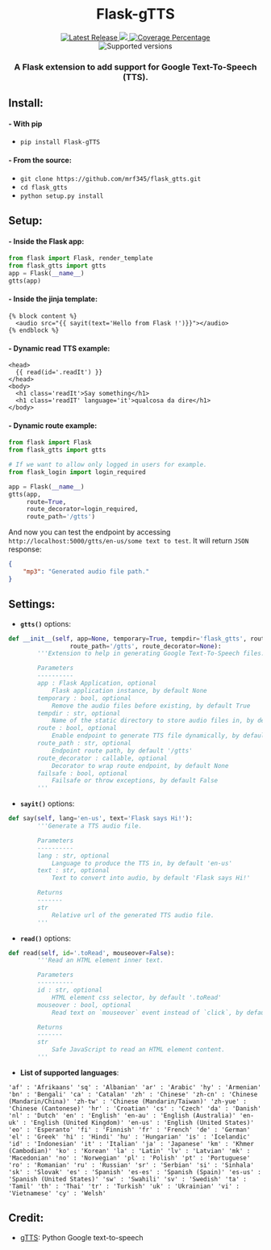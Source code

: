 <h1 align='center'>Flask-gTTS</h1>
<p align='center'>
<a href='https://pypi.org/project/Flask-gTTS/'>
    <img src='https://img.shields.io/github/v/tag/mrf345/flask_gtts' alt='Latest Release' />
</a>
<a href='https://github.com/mrf345/flask_gtts/actions/workflows/ci.yml'>
  <img src='https://github.com/mrf345/flask_gtts/actions/workflows/ci.yml/badge.svg'>
</a>
<a href='https://github.com/mrf345/flask_gtts/actions/workflows/ci.yml'>
  <img src='https://img.shields.io/endpoint?url=https://gist.githubusercontent.com/mrf345/bc746d7bfe356b54fbb93b2ea5d0d2a4/raw/flask_gtts__heads_master.json' alt='Coverage Percentage' />
</a>
<br />
<img src='https://img.shields.io/pypi/pyversions/flask_gtts' alt='Supported versions' />
<br />
</p>

<h3 align='center'>A Flask extension to add support for Google Text-To-Speech (TTS).</h3>

## Install:
#### - With pip
- `pip install Flask-gTTS` <br />

#### - From the source:
- `git clone https://github.com/mrf345/flask_gtts.git`<br />
- `cd flask_gtts` <br />
- `python setup.py install`

## Setup:

#### - Inside the Flask app:
```python
from flask import Flask, render_template
from flask_gtts import gtts
app = Flask(__name__)
gtts(app)
```

#### - Inside the jinja template:
```jinja
{% block content %}
  <audio src="{{ sayit(text='Hello from Flask !')}}"></audio>
{% endblock %}
```

#### - Dynamic read TTS example:
```jinja
<head>
  {{ read(id='.readIt') }}
</head>
<body>
  <h1 class='readIt'>Say something</h1>
  <h1 class='readIT' language='it'>qualcosa da dire</h1>
</body>
```

#### - Dynamic route example:
```python
from flask import Flask
from flask_gtts import gtts

# If we want to allow only logged in users for example.
from flask_login import login_required

app = Flask(__name__)
gtts(app,
     route=True,
     route_decorator=login_required,
     route_path='/gtts')
```

And now you can test the endpoint by accessing `http://localhost:5000/gtts/en-us/some text to test`. It will return `JSON` response:

```json
{
    "mp3": "Generated audio file path."
}
```

## Settings:
- **`gtts()`** options:

```python
def __init__(self, app=None, temporary=True, tempdir='flask_gtts', route=False,
                 route_path='/gtts', route_decorator=None):
        '''Extension to help in generating Google Text-To-Speech files.

        Parameters
        ----------
        app : Flask Application, optional
            Flask application instance, by default None
        temporary : bool, optional
            Remove the audio files before existing, by default True
        tempdir : str, optional
            Name of the static directory to store audio files in, by default 'flask_gtts'
        route : bool, optional
            Enable endpoint to generate TTS file dynamically, by default False
        route_path : str, optional
            Endpoint route path, by default '/gtts'
        route_decorator : callable, optional
            Decorator to wrap route endpoint, by default None
        failsafe : bool, optional
            Failsafe or throw exceptions, by default False
        '''
```

- **`sayit()`** options:

```python
def say(self, lang='en-us', text='Flask says Hi!'):
        '''Generate a TTS audio file.

        Parameters
        ----------
        lang : str, optional
            Language to produce the TTS in, by default 'en-us'
        text : str, optional
            Text to convert into audio, by default 'Flask says Hi!'

        Returns
        -------
        str
            Relative url of the generated TTS audio file.
        '''
```

- **`read()`** options:
```python
def read(self, id='.toRead', mouseover=False):
        '''Read an HTML element inner text.

        Parameters
        ----------
        id : str, optional
            HTML element css selector, by default '.toRead'
        mouseover : bool, optional
            Read text on `mouseover` event instead of `click`, by default False

        Returns
        -------
        str
            Safe JavaScript to read an HTML element content.
        '''
```

- **List of supported languages**:

`
    'af' : 'Afrikaans'
    'sq' : 'Albanian'
    'ar' : 'Arabic'
    'hy' : 'Armenian'
    'bn' : 'Bengali'
    'ca' : 'Catalan'
    'zh' : 'Chinese'
    'zh-cn' : 'Chinese (Mandarin/China)'
    'zh-tw' : 'Chinese (Mandarin/Taiwan)'
    'zh-yue' : 'Chinese (Cantonese)'
    'hr' : 'Croatian'
    'cs' : 'Czech'
    'da' : 'Danish'
    'nl' : 'Dutch'
    'en' : 'English'
    'en-au' : 'English (Australia)'
    'en-uk' : 'English (United Kingdom)'
    'en-us' : 'English (United States)'
    'eo' : 'Esperanto'
    'fi' : 'Finnish'
    'fr' : 'French'
    'de' : 'German'
    'el' : 'Greek'
    'hi' : 'Hindi'
    'hu' : 'Hungarian'
    'is' : 'Icelandic'
    'id' : 'Indonesian'
    'it' : 'Italian'
    'ja' : 'Japanese'
    'km' : 'Khmer (Cambodian)'
    'ko' : 'Korean'
    'la' : 'Latin'
    'lv' : 'Latvian'
    'mk' : 'Macedonian'
    'no' : 'Norwegian'
    'pl' : 'Polish'
    'pt' : 'Portuguese'
    'ro' : 'Romanian'
    'ru' : 'Russian'
    'sr' : 'Serbian'
    'si' : 'Sinhala'
    'sk' : 'Slovak'
    'es' : 'Spanish'
    'es-es' : 'Spanish (Spain)'
    'es-us' : 'Spanish (United States)'
    'sw' : 'Swahili'
    'sv' : 'Swedish'
    'ta' : 'Tamil'
    'th' : 'Thai'
    'tr' : 'Turkish'
    'uk' : 'Ukrainian'
    'vi' : 'Vietnamese'
    'cy' : 'Welsh'
`

## Credit:
- [gTTS][2c6d97b1]: Python Google text-to-speech

  [2c6d97b1]: https://github.com/pndurette/gTTS "gTTs repo"
